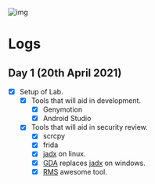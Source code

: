 ![img](https://img.icons8.com/clouds/100/000000/logs-folder.png)

# Logs

## Day 1 (20th April 2021)

- [x] Setup of Lab.
	- [x] Tools that will aid in development.
	  - [x] Genymotion
	  - [x] Android Studio
	- [x] Tools that will aid in security review.
	  - [x] scrcpy
	  - [x] frida
	  - [x] [jadx](https://github.com/skylot/jadx) on linux.
	  - [x] [GDA](http://www.gda.wiki:9090/) replaces [jadx](https://github.com/skylot/jadx) on windows.
	  - [x] [RMS](https://github.com/m0bilesecurity/RMS-Runtime-Mobile-Security) awesome tool.